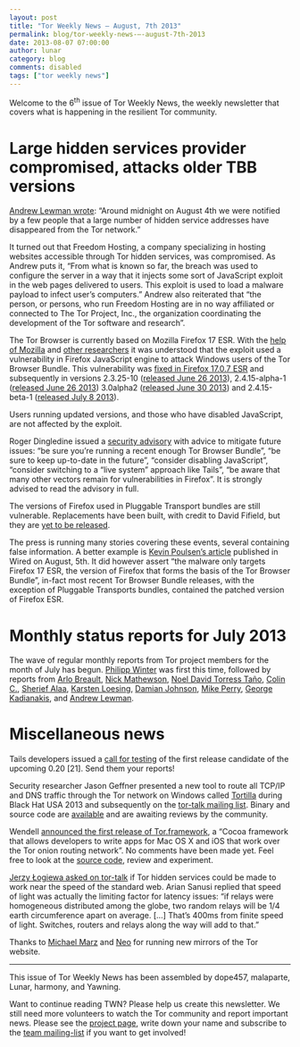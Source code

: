 ```yaml
---
layout: post
title: "Tor Weekly News — August, 7th 2013"
permalink: blog/tor-weekly-news-—-august-7th-2013
date: 2013-08-07 07:00:00
author: lunar
category: blog
comments: disabled
tags: ["tor weekly news"]
---
```


Welcome to the 6<sup>th</sup> issue of Tor Weekly News, the weekly newsletter that covers what is happening in the resilient Tor community.

Large hidden services provider compromised, attacks older TBB versions
======================================================================

[Andrew Lewman wrote](https://blog.torproject.org/blog/hidden-services-current-events-and-freedom-hosting): “Around midnight on August 4th we were notified by a few people that a large number of hidden service addresses have disappeared from the Tor network.”

It turned out that Freedom Hosting, a company specializing in hosting websites accessible through Tor hidden services, was compromised. As Andrew puts it, “From what is known so far, the breach was used to configure the server in a way that it injects some sort of JavaScript exploit in the web pages delivered to users. This exploit is used to load a malware payload to infect user’s computers.” Andrew also reiterated that “the person, or persons, who run Freedom Hosting are in no way affiliated or connected to The Tor Project, Inc., the organization coordinating the development of the Tor software and research”.

The Tor Browser is currently based on Mozilla Firefox 17 ESR. With the [help of Mozilla](https://blog.mozilla.org/security/2013/08/04/investigating-security-vulnerability-report/) and [other researchers](http://tsyrklevich.net/tbb_payload.txt) it was understood that the exploit used a vulnerability in Firefox JavaScript engine to attack Windows users of the Tor Browser Bundle. This vulnerability was [fixed in Firefox 17.0.7 ESR](https://www.mozilla.org/security/announce/2013/mfsa2013-53.html) and subsequently in versions 2.3.25-10 ([released June 26 2013](https://blog.torproject.org/blog/new-tor-browser-bundles-and-tor-02414-alpha-packages)), 2.4.15-alpha-1 ([released June 26 2013](https://blog.torproject.org/blog/new-tor-browser-bundles-and-tor-02414-alpha-packages)) 3.0alpha2 ([released June 30 2013](https://blog.torproject.org/blog/tor-browser-bundle-30alpha2-released)) and 2.4.15-beta-1 ([released July 8 2013](https://blog.torproject.org/blog/tor-02415-rc-packages-available)).

Users running updated versions, and those who have disabled JavaScript, are not affected by the exploit.

Roger Dingledine issued a [security advisory](https://lists.torproject.org/pipermail/tor-announce/2013-August/000089.html) with advice to mitigate future issues: “be sure you’re running a recent enough Tor Browser Bundle”, “be sure to keep up-to-date in the future”, “consider disabling JavaScript”, “consider switching to a “live system” approach like Tails”, “be aware that many other vectors remain for vulnerabilities in Firefox”. It is strongly advised to read the advisory in full.

The versions of Firefox used in Pluggable Transport bundles are still vulnerable. Replacements have been built, with credit to David Fifield, but they are [yet to be released](https://trac.torproject.org/projects/tor/ticket/9391).

The press is running many stories covering these events, several containing false information. A better example is [Kevin Poulsen’s article](http://www.wired.com/threatlevel/2013/08/freedom-hosting/) published in Wired on August, 5th. It did however assert “the malware only targets Firefox 17 ESR, the version of Firefox that forms the basis of the Tor Browser Bundle”, in-fact most recent Tor Browser Bundle releases, with the exception of Pluggable Transports bundles, contained the patched version of Firefox ESR.

Monthly status reports for July 2013
====================================

The wave of regular monthly reports from Tor project members for the month of July has begun. [Philipp Winter](https://lists.torproject.org/pipermail/tor-reports/2013-August/000294.html) was first this time, followed by reports from [Arlo Breault](https://lists.torproject.org/pipermail/tor-reports/2013-August/000295.html), [Nick Mathewson](https://lists.torproject.org/pipermail/tor-reports/2013-August/000296.html), [Noel David Torress Taño](https://lists.torproject.org/pipermail/tor-reports/2013-August/000299.html), [Colin C.](https://lists.torproject.org/pipermail/tor-reports/2013-August/000297.html), [Sherief Alaa](https://lists.torproject.org/pipermail/tor-reports/2013-August/000298.html), [Karsten Loesing](https://lists.torproject.org/pipermail/tor-reports/2013-August/000300.html), [Damian Johnson](https://lists.torproject.org/pipermail/tor-reports/2013-August/000301.html), [Mike Perry](https://lists.torproject.org/pipermail/tor-reports/2013-August/000302.html), [George Kadianakis](https://lists.torproject.org/pipermail/tor-reports/2013-August/000303.html), and [Andrew Lewman](https://lists.torproject.org/pipermail/tor-reports/2013-August/000304.html).

Miscellaneous news
==================

Tails developers issued a [call for testing](https://tails.boum.org/news/test_0.20-rc1/) of the first release candidate of the upcoming 0.20 [21]. Send them your reports!

Security researcher Jason Geffner presented a new tool to route all TCP/IP and DNS traffic through the Tor network on Windows called [Tortilla](https://www.blackhat.com/us-13/briefings.html#Geffner2) during Black Hat USA 2013 and subsequently on the [tor-talk mailing list](https://lists.torproject.org/pipermail/tor-talk/2013-August/029254.html). Binary and source code are [available](http://www.crowdstrike.com/community-tools/) and are awaiting reviews by the community.

Wendell [announced the first release of Tor.framework](https://lists.torproject.org/pipermail/tor-talk/2013-July/029150.html), a “Cocoa framework that allows developers to write apps for Mac OS X and iOS that work over the Tor onion routing network”. No comments have been made yet. Feel free to look at the [source code](https://github.com/grabhive/Tor.framework), review and experiment.

[Jerzy Łogiewa asked on tor-talk](https://lists.torproject.org/pipermail/tor-talk/2013-August/029203.html) if Tor hidden services could be made to work near the speed of the standard web. Arian Sanusi replied that speed of light was actually the limiting factor for latency issues: “if relays were homogeneous distributed among the globe, two random relays will be 1/4 earth circumference apart on average. […] That’s 400ms from finite speed of light. Switches, routers and relays along the way will add to that.”

Thanks to [Michael Marz](https://lists.torproject.org/pipermail/tor-commits/2013-August/060173.html) and [Neo](https://lists.torproject.org/pipermail/tor-commits/2013-August/060250.html) for running new mirrors of the Tor website.

* * * * *

This issue of Tor Weekly News has been assembled by dope457, malaparte, Lunar, harmony, and Yawning.

Want to continue reading TWN? Please help us create this newsletter. We still need more volunteers to watch the Tor community and report important news. Please see the [project page](https://trac.torproject.org/projects/tor/wiki/TorWeeklyNews), write down your name and subscribe to the [team mailing-list](https://lists.torproject.org/cgi-bin/mailman/listinfo/news-team) if you want to get involved!
